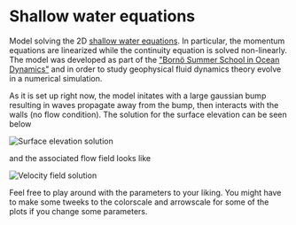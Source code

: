 # Shallow water equations
Model solving the 2D [shallow water equations](https://en.wikipedia.org/wiki/Shallow_water_equations). In particular, the momentum equations are linearized while the continuity equation is solved non-linearly. The model was developed as part of the ["Bornö Summer School in Ocean Dynamics"](https://chess.w.uib.no/event/borno-summer-school-practice/) and in order to study geophysical fluid dynamics theory evolve in a numerical simulation.

As it is set up right now, the model initates with a large gaussian bump resulting in waves propagate away from the bump, then interacts with the walls (no flow condition). The solution for the surface elevation can be seen below

![Surface elevation solution](surface.gif)

and the associated flow field looks like

![Velocity field solution](velocity.gif)

Feel free to play around with the parameters to your liking. You might have to make some tweeks to the colorscale and arrowscale for some of the plots if you change some parameters.
